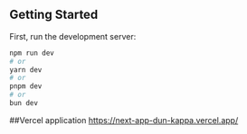 
## Getting Started

First, run the development server:

```bash
npm run dev
# or
yarn dev
# or
pnpm dev
# or
bun dev
```

##Vercel application
https://next-app-dun-kappa.vercel.app/

